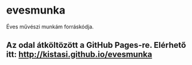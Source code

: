evesmunka
=========

Éves művészi munkám forráskódja.

## Az odal átköltözött a GitHub Pages-re. Elérhető itt: http://kistasi.github.io/evesmunka
